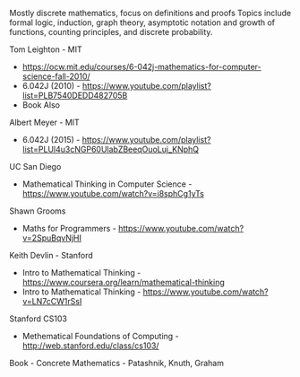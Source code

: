 
Mostly discrete mathematics, focus on definitions and proofs
Topics include formal logic, induction, graph theory, asymptotic notation and growth of functions, counting principles, and discrete probability.

Tom Leighton - MIT
- https://ocw.mit.edu/courses/6-042j-mathematics-for-computer-science-fall-2010/
- 6.042J (2010) - https://www.youtube.com/playlist?list=PLB7540DEDD482705B
- Book Also

Albert Meyer - MIT
- 6.042J (2015) - https://www.youtube.com/playlist?list=PLUl4u3cNGP60UlabZBeeqOuoLuj_KNphQ

UC San Diego
- Mathematical Thinking in Computer Science - https://www.youtube.com/watch?v=i8sphCg1yTs

Shawn Grooms
- Maths for Programmers - https://www.youtube.com/watch?v=2SpuBqvNjHI

Keith Devlin - Stanford
- Intro to Mathematical Thinking - https://www.coursera.org/learn/mathematical-thinking
- Intro to Mathematical Thinking - https://www.youtube.com/watch?v=LN7cCW1rSsI

Stanford CS103
- Methematical Foundations of Computing - http://web.stanford.edu/class/cs103/

Book - Concrete Mathematics - Patashnik, Knuth, Graham

